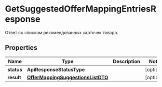 

# GetSuggestedOfferMappingEntriesResponse

Ответ со списком рекомендованных карточек товара.

## Properties

| Name | Type | Description | Notes |
|------------ | ------------- | ------------- | -------------|
|**status** | **ApiResponseStatusType** |  |  [optional] |
|**result** | [**OfferMappingSuggestionsListDTO**](OfferMappingSuggestionsListDTO.md) |  |  [optional] |



